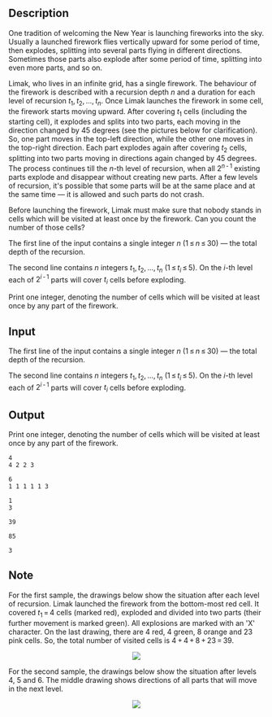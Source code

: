 ## Description

<div><p>One tradition of welcoming the New Year is launching fireworks into the sky. Usually a launched firework flies vertically upward for some period of time, then explodes, splitting into several parts flying in different directions. Sometimes those parts also explode after some period of time, splitting into even more parts, and so on.</p><p>Limak, who lives in an infinite grid, has a single firework. The behaviour of the firework is described with a recursion depth <span class="tex-span"><i>n</i></span> and a duration for each level of recursion <span class="tex-span"><i>t</i><sub class="lower-index">1</sub>, <i>t</i><sub class="lower-index">2</sub>, ..., <i>t</i><sub class="lower-index"><i>n</i></sub></span>. Once Limak launches the firework in some cell, the firework starts moving upward. After covering <span class="tex-span"><i>t</i><sub class="lower-index">1</sub></span> cells (including the starting cell), it explodes and splits into two parts, each moving in the direction changed by <span class="tex-span">45</span> degrees (see the pictures below for clarification). So, one part moves in the top-left direction, while the other one moves in the top-right direction. Each part explodes again after covering <span class="tex-span"><i>t</i><sub class="lower-index">2</sub></span> cells, splitting into two parts moving in directions again changed by <span class="tex-span">45</span> degrees. The process continues till the <span class="tex-span"><i>n</i></span>-th level of recursion, when all <span class="tex-span">2<sup class="upper-index"><i>n</i> - 1</sup></span> existing parts explode and disappear without creating new parts. After a few levels of recursion, it's possible that some parts will be at the same place and at the same time&nbsp;— it is allowed and such parts do not crash.</p><p>Before launching the firework, Limak must make sure that nobody stands in cells which will be visited at least once by the firework. Can you count the number of those cells?</p></div><div class="input-specification"><p>The first line of the input contains a single integer <span class="tex-span"><i>n</i></span> (<span class="tex-span">1 ≤ <i>n</i> ≤ 30</span>)&nbsp;— the total depth of the recursion.</p><p>The second line contains <span class="tex-span"><i>n</i></span> integers <span class="tex-span"><i>t</i><sub class="lower-index">1</sub>, <i>t</i><sub class="lower-index">2</sub>, ..., <i>t</i><sub class="lower-index"><i>n</i></sub></span> (<span class="tex-span">1 ≤ <i>t</i><sub class="lower-index"><i>i</i></sub> ≤ 5</span>). On the <span class="tex-span"><i>i</i></span>-th level each of <span class="tex-span">2<sup class="upper-index"><i>i</i> - 1</sup></span> parts will cover <span class="tex-span"><i>t</i><sub class="lower-index"><i>i</i></sub></span> cells before exploding.</p></div><div class="output-specification"><p>Print one integer, denoting the number of cells which will be visited at least once by any part of the firework.</p></div>

## Input

<p>The first line of the input contains a single integer <span class="tex-span"><i>n</i></span> (<span class="tex-span">1 ≤ <i>n</i> ≤ 30</span>)&nbsp;— the total depth of the recursion.</p><p>The second line contains <span class="tex-span"><i>n</i></span> integers <span class="tex-span"><i>t</i><sub class="lower-index">1</sub>, <i>t</i><sub class="lower-index">2</sub>, ..., <i>t</i><sub class="lower-index"><i>n</i></sub></span> (<span class="tex-span">1 ≤ <i>t</i><sub class="lower-index"><i>i</i></sub> ≤ 5</span>). On the <span class="tex-span"><i>i</i></span>-th level each of <span class="tex-span">2<sup class="upper-index"><i>i</i> - 1</sup></span> parts will cover <span class="tex-span"><i>t</i><sub class="lower-index"><i>i</i></sub></span> cells before exploding.</p>

## Output

<p>Print one integer, denoting the number of cells which will be visited at least once by any part of the firework.</p>





```input1
4
4 2 2 3

```




```input2
6
1 1 1 1 1 3

```




```input3
1
3

```




```output1
39

```




```output2
85

```




```output3
3

```



## Note

<p>For the first sample, the drawings below show the situation after each level of recursion. Limak launched the firework from the bottom-most red cell. It covered <span class="tex-span"><i>t</i><sub class="lower-index">1</sub> = 4</span> cells (marked red), exploded and divided into two parts (their further movement is marked green). All explosions are marked with an '<span class="tex-font-style-tt">X</span>' character. On the last drawing, there are <span class="tex-span">4</span> red, <span class="tex-span">4</span> green, <span class="tex-span">8</span> orange and <span class="tex-span">23</span> pink cells. So, the total number of visited cells is <span class="tex-span">4 + 4 + 8 + 23 = 39</span>.</p><center> <img class="tex-graphics" src="file://O5Vt1Gb8.png" style="max-width: 100.0%;max-height: 100.0%;"> </center><p>For the second sample, the drawings below show the situation after levels <span class="tex-span">4</span>, <span class="tex-span">5</span> and <span class="tex-span">6</span>. The middle drawing shows directions of all parts that will move in the next level.</p><center> <img class="tex-graphics" src="file://GITJI9d8.png" style="max-width: 100.0%;max-height: 100.0%;"> </center>
